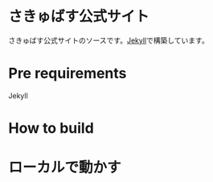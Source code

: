 # さきゅばす公式サイト

さきゅばす公式サイトのソースです。[Jekyll](https://jekyllrb.com/)で構築しています。

# Pre requirements

Jekyll

# How to build

# ローカルで動かす

